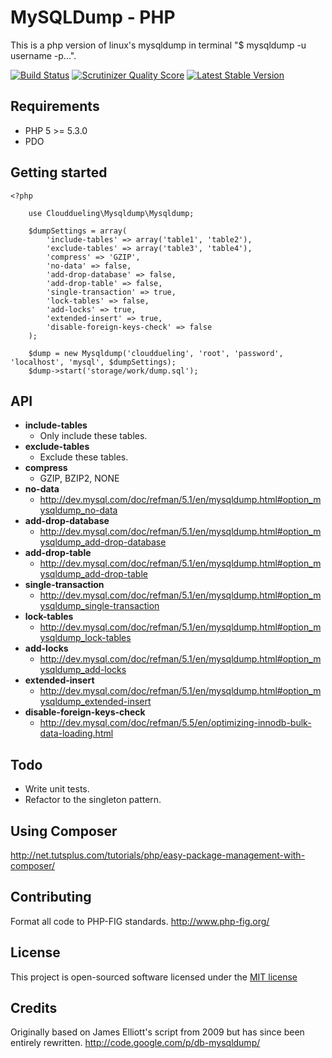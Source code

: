 # MySQLDump - PHP

This is a php version of linux's mysqldump in terminal "$ mysqldump -u username -p...".

[![Build Status](https://travis-ci.org/clouddueling/mysqldump-php.png?branch=master)](https://travis-ci.org/clouddueling/mysqldump-php)
[![Scrutinizer Quality Score](https://scrutinizer-ci.com/g/clouddueling/mysqldump-php/badges/quality-score.png?s=d02891e196a3ca1298619032a538ce8ae8cafd2b)](https://scrutinizer-ci.com/g/clouddueling/mysqldump-php/)
[![Latest Stable Version](https://poser.pugx.org/clouddueling/mysqldump-php/v/stable.png)](https://packagist.org/packages/clouddueling/mysqldump-php)

## Requirements

- PHP 5 >= 5.3.0
- PDO

## Getting started

    <?php

        use Clouddueling\Mysqldump\Mysqldump;

        $dumpSettings = array(
            'include-tables' => array('table1', 'table2'),
            'exclude-tables' => array('table3', 'table4'),
            'compress' => 'GZIP',
            'no-data' => false,
            'add-drop-database' => false,
            'add-drop-table' => false,
            'single-transaction' => true,
            'lock-tables' => false,
            'add-locks' => true,
            'extended-insert' => true,
            'disable-foreign-keys-check' => false
        );

        $dump = new Mysqldump('clouddueling', 'root', 'password', 'localhost', 'mysql', $dumpSettings);
        $dump->start('storage/work/dump.sql');

## API

- **include-tables**
  - Only include these tables.
- **exclude-tables**
  - Exclude these tables.
- **compress**
  - GZIP, BZIP2, NONE
- **no-data**
  - http://dev.mysql.com/doc/refman/5.1/en/mysqldump.html#option_mysqldump_no-data
- **add-drop-database**
  - http://dev.mysql.com/doc/refman/5.1/en/mysqldump.html#option_mysqldump_add-drop-database
- **add-drop-table**
  - http://dev.mysql.com/doc/refman/5.1/en/mysqldump.html#option_mysqldump_add-drop-table
- **single-transaction**
  - http://dev.mysql.com/doc/refman/5.1/en/mysqldump.html#option_mysqldump_single-transaction
- **lock-tables**
  - http://dev.mysql.com/doc/refman/5.1/en/mysqldump.html#option_mysqldump_lock-tables
- **add-locks**
  - http://dev.mysql.com/doc/refman/5.1/en/mysqldump.html#option_mysqldump_add-locks
- **extended-insert**
  - http://dev.mysql.com/doc/refman/5.1/en/mysqldump.html#option_mysqldump_extended-insert
- **disable-foreign-keys-check**
  - http://dev.mysql.com/doc/refman/5.5/en/optimizing-innodb-bulk-data-loading.html

## Todo

- Write unit tests.
- Refactor to the singleton pattern.

## Using Composer

http://net.tutsplus.com/tutorials/php/easy-package-management-with-composer/

## Contributing

Format all code to PHP-FIG standards.
http://www.php-fig.org/

## License

This project is open-sourced software licensed under the [MIT license](http://opensource.org/licenses/MIT)

## Credits

Originally based on James Elliott's script from 2009 but has since been entirely rewritten.
http://code.google.com/p/db-mysqldump/
